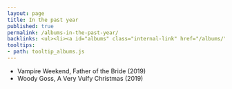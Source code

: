 ```yaml
---
layout: page
title: In the past year
published: true
permalink: /albums-in-the-past-year/
backlinks: <ul><li><a id="albums" class="internal-link" href="/albums/">Albums</a></li></ul>
tooltips: 
- path: tooltip_albums.js
---
```


* Vampire Weekend, Father of the Bride (2019)
* Woody Goss, A Very Vulfy Christmas (2019)
